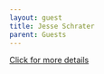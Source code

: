 ```yaml
---
layout: guest
title: Jesse Schrater
parent: Guests
---
```



<div class="badge-base LI-profile-badge" data-locale="en_US" data-size="medium" data-theme="light" 
data-type="VERTICAL" data-vanity="jesse-schrater-1129bb5" data-version="v1"><a class="badge-base__link 
LI-simple-link" href="https://www.linkedin.com/in/jesse-schrater-1129bb5?trk=profile-badge">Click for more details</a></div>


